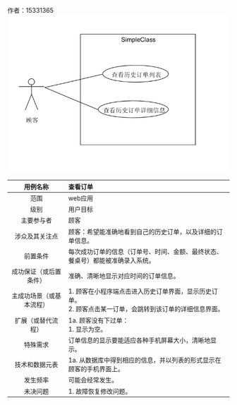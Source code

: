 作者：15331365
![](img_use_case/customer_history_order.png)

|     用例名称     | 查看订单                                     |
| :----------: | :--------------------------------------- |
|      范围      | web应用                                    |
|      级别      | 用户目标                                     |
|    主要参与者     | 顾客                                       |
|   涉众及其关注点    | 顾客：希望能准确地看到自己的历史订单，以及详细的订单信息。            |
|     前置条件     | 每次成功订单的信息（订单号、时间、金额、最终状态、餐桌号）都能被准确录入系统。  |
| 成功保证（或后置条件）  | 准确、清晰地显示对应时间的订单信息。                       |
| 主成功场景（或基本流程） | 1. 顾客在小程序端点击进入历史订单界面，显示历史订单。<br>2. 顾客点击某一订单，会跳转到该订单的详细信息界面。 |
|  扩展（或替代流程）   | 1a. 顾客没有下过单：<br>    1. 显示为空。             |
|     特殊需求     | 订单信息的显示要能适应各种手机屏幕大小，清晰地显示。               |
|   技术和数据元表    | 1a. 从数据库中得到相应的信息，并以列表的形式显示在顾客的手机界面上。     |
|     发生频率     | 可能会经常发生。                                 |
|     未决问题     | 1.  故障恢复修改问题。                            |